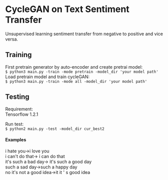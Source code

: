 # CycleGAN on Text Sentiment Transfer
  Unsupervised learning sentiment transfer from negative to positive and vice versa.  

## Training
First pretrain generator by auto-encoder and create pretrai model:  
`$ python3 main.py -train -mode pretrain -model_dir 'your model path'`  
Load pretrain model and train cycleGAN:  
`$ python3 main.py -train -mode all -model_dir 'your model path'`

## Testing
  Requirement:  
  Tensorflow 1.2.1  

Run test:  
`$ python2 main.py -test -model_dir cur_best2`  


#### Examples
  i hate you->i love you  
  i can't do that-> i can do that  
  it's such a bad day-> it's such a good day  
  such a sad day->such a happy day  
  no it's not a good idea->it it ' s good idea  
